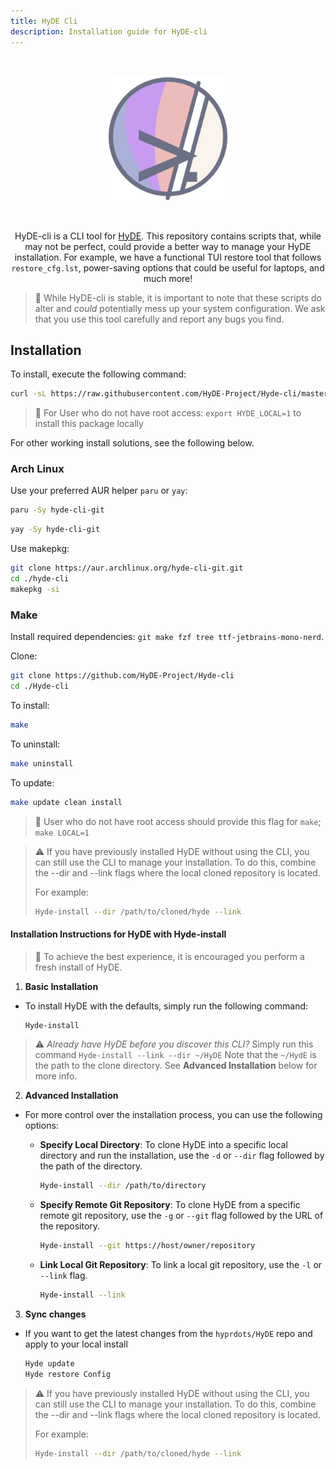 ```yaml
---
title: HyDE Cli
description: Installation guide for HyDE-cli
---
```


<div align="center">
  <br>

![hyde_cli_banner](../../../../assets/hyde-cli.png)

<style type="text/css">
    img {
        width: 200px;
    }
</style>

<br/>

HyDE-cli is a CLI tool for [HyDE](https://github.com/prasanthrangan/hyprdots).
This repository contains scripts that, while may not be perfect, could provide a better way to manage your HyDE installation.
For example, we have a functional TUI restore tool that follows `restore_cfg.lst`, power-saving options that could be useful for laptops, and much more!

</div>

> 🚨 While HyDE-cli is stable, it is important to note that these scripts do alter and *could* potentially mess up your system configuration.
> We ask that you use this tool carefully and report any bugs you find.

## Installation

To install, execute the following command:

```sh
curl -sL https://raw.githubusercontent.com/HyDE-Project/Hyde-cli/master/install.sh | bash
```

> 📢  For User who do not have root access:
> ` export HYDE_LOCAL=1 ` to install this package locally

For other working install solutions, see the following below.

### Arch Linux

Use your preferred AUR helper `paru` or `yay`:

```sh
paru -Sy hyde-cli-git
```

```sh
yay -Sy hyde-cli-git
```

Use makepkg:

```sh
git clone https://aur.archlinux.org/hyde-cli-git.git
cd ./hyde-cli
makepkg -si
```

### Make

Install required dependencies: `git make fzf tree ttf-jetbrains-mono-nerd`.

Clone:

```sh
git clone https://github.com/HyDE-Project/Hyde-cli
cd ./Hyde-cli
```

To install:

```sh
make
```

To uninstall:

```sh
make uninstall
```

To update:

```sh
make update clean install
```

> 📢 User who do not have root access should provide this flag for ` make `; ` make LOCAL=1 `


> ⚠️ If you have previously installed HyDE without using the CLI, you can still use the CLI to manage your installation.
> To do this, combine the --dir and --link flags where the local cloned repository is located.
>
> For example:
>
> ```sh
> Hyde-install --dir /path/to/cloned/hyde --link
> ```

#### Installation Instructions for HyDE with Hyde-install

> 📢 To achieve the best experience, it is encouraged you perform a fresh install of HyDE.

1) **Basic Installation**

- To install HyDE with the defaults, simply run the following command:

    ```sh
    Hyde-install
    ```

> ⚠️ *Already  have HyDE before you discover this CLI?*
> Simply run this command
> ` Hyde-install --link --dir ~/HyDE `
> Note that the ` ~/HydE ` is the path to the clone directory.
> See **Advanced Installation** below for more info.

2) **Advanced Installation**

- For more control over the installation process, you can use the following options:

  - **Specify Local Directory**: To clone HyDE into a specific local directory and run the installation, use the `-d` or `--dir` flag followed by the path of the directory.

      ```sh
      Hyde-install --dir /path/to/directory
      ```

  - **Specify Remote Git Repository**: To clone HyDE from a specific remote git repository, use the `-g` or `--git` flag followed by the URL of the repository.

      ```sh
      Hyde-install --git https://host/owner/repository
      ```

  - **Link Local Git Repository**: To link a local git repository, use the `-l` or `--link` flag.

      ```sh
      Hyde-install --link
      ```
3) **Sync changes**
  - If you want to get the latest changes from the `hyprdots/HyDE` repo and apply to your local install
    ```sh
    Hyde update
    Hyde restore Config
    ```

> ⚠️ If you have previously installed HyDE without using the CLI, you can still use the CLI to manage your installation.
> To do this, combine the --dir and --link flags where the local cloned repository is located.
>
> For example:
>
> ```sh
> Hyde-install --dir /path/to/cloned/hyde --link
> ```
